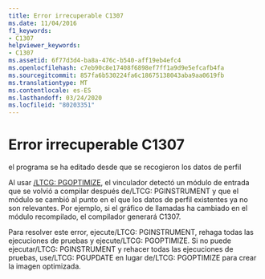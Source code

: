 ```yaml
---
title: Error irrecuperable C1307
ms.date: 11/04/2016
f1_keywords:
- C1307
helpviewer_keywords:
- C1307
ms.assetid: 6f77d3d4-ba8a-476c-b540-aff19eb4efc4
ms.openlocfilehash: c7eb90c8e17408f6898ef7ff1a9d9e5efcafb4fa
ms.sourcegitcommit: 857fa6b530224fa6c18675138043aba9aa0619fb
ms.translationtype: MT
ms.contentlocale: es-ES
ms.lasthandoff: 03/24/2020
ms.locfileid: "80203351"
---
```

# <a name="fatal-error-c1307"></a>Error irrecuperable C1307

el programa se ha editado desde que se recogieron los datos de perfil

Al usar [/LTCG: PGOPTIMIZE](../../build/reference/ltcg-link-time-code-generation.md), el vinculador detectó un módulo de entrada que se volvió a compilar después de/LTCG: PGINSTRUMENT y que el módulo se cambió al punto en el que los datos de perfil existentes ya no son relevantes. Por ejemplo, si el gráfico de llamadas ha cambiado en el módulo recompilado, el compilador generará C1307.

Para resolver este error, ejecute/LTCG: PGINSTRUMENT, rehaga todas las ejecuciones de pruebas y ejecute/LTCG: PGOPTIMIZE. Si no puede ejecutar/LTCG: PGINSTRUMENT y rehacer todas las ejecuciones de pruebas, use/LTCG: PGUPDATE en lugar de/LTCG: PGOPTIMIZE para crear la imagen optimizada.
